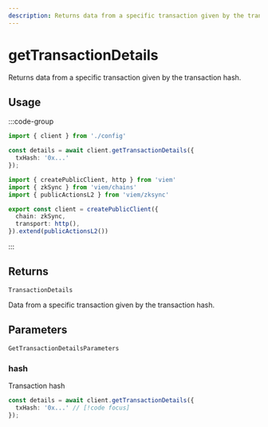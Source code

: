 ```yaml
---
description: Returns data from a specific transaction given by the transaction hash.
---
```


# getTransactionDetails

Returns data from a specific transaction given by the transaction hash.

## Usage

:::code-group

```ts [example.ts]
import { client } from './config'

const details = await client.getTransactionDetails({
  txHash: '0x...'
});
```

```ts [config.ts]
import { createPublicClient, http } from 'viem'
import { zkSync } from 'viem/chains'
import { publicActionsL2 } from 'viem/zksync'

export const client = createPublicClient({
  chain: zkSync,
  transport: http(),
}).extend(publicActionsL2())
```
:::

## Returns 

`TransactionDetails`

Data from a specific transaction given by the transaction hash.

## Parameters

`GetTransactionDetailsParameters`

### hash

Transaction hash

```ts
const details = await client.getTransactionDetails({
  txHash: '0x...' // [!code focus]
});
```
